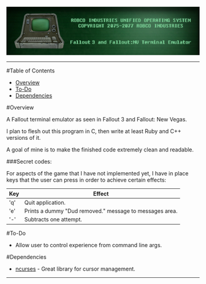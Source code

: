 ![RobCo Industries Unified Operating System Terminal](readme_assets/title.png "RobCo Industries Unified Operating System Terminal")

---

#Table of Contents

- [Overview](#overview)
- [To-Do](#to-do)
- [Dependencies](#dependencies)

#<a name="overview"></a>Overview

A Fallout terminal emulator as seen in Fallout 3 and Fallout: New Vegas.

I plan to flesh out this program in C, then write at least Ruby and C++ versions of it.

A goal of mine is to make the finished code extremely clean and readable.

###Secret codes:

For aspects of the game that I have not implemented yet, I have in place keys that the user can press in order to achieve certain effects:

| Key | Effect                                                  |
| --- | ------------------------------------------------------  |
| 'q' | Quit application.                                       |
| 'e' | Prints a dummy "Dud removed." message to messages area. |
| '-' | Subtracts one attempt.                                  |

#<a name="to-do"></a>To-Do
- Allow user to control experience from command line args.

#<a name="dependencies"></a>Dependencies

+ [ncurses](http://www.gnu.org/software/ncurses/) - Great library for cursor management.


---